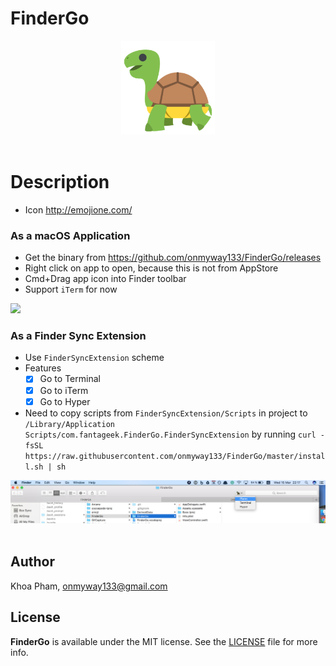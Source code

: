 # FinderGo

<div align = "center">
<img src="Images/Icon.png" width="150" height="150" />
<br>
<br>
</div>

# Description

- Icon http://emojione.com/

### As a macOS Application

- Get the binary from https://github.com/onmyway133/FinderGo/releases
- Right click on app to open, because this is not from AppStore
- Cmd+Drag app icon into Finder toolbar
- Support `iTerm` for now

![](Images/go1.gif)

### As a Finder Sync Extension

- Use `FinderSyncExtension` scheme
- Features
	- [x] Go to Terminal
	- [x] Go to iTerm
	- [x] Go to Hyper

- Need to copy scripts from `FinderSyncExtension/Scripts` in project to `/Library/Application Scripts/com.fantageek.FinderGo.FinderSyncExtension` by running `curl -fsSL https://raw.githubusercontent.com/onmyway133/FinderGo/master/install.sh | sh`

<div align = "center">
<img src="Images/screenshot2.png" />
<br>
<br>
</div>

## Author

Khoa Pham, onmyway133@gmail.com

## License

**FinderGo** is available under the MIT license. See the [LICENSE](https://github.com/onmyway133/FinderGo/blob/master/LICENSE.md) file for more info.
